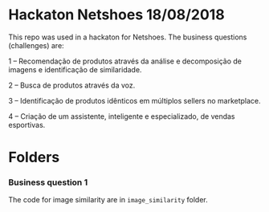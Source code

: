 # Hackaton Netshoes 18/08/2018

This repo was used in a hackaton for Netshoes. The business questions (challenges) are:

1 – Recomendação de produtos através da análise e decomposição de imagens e identificação de similaridade.

2 – Busca de produtos através da voz.

3 – Identificação de produtos idênticos em múltiplos sellers no marketplace.

4 – Criação de um assistente, inteligente e especializado, de vendas esportivas.

# Folders

### Business question 1

The code for image similarity are in ```image_similarity``` folder.